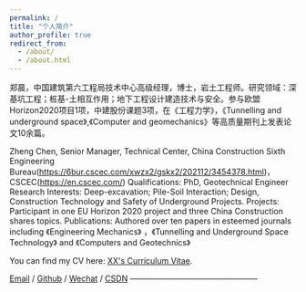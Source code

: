 ```yaml
---
permalink: /
title: "个人简介"
author_profile: true
redirect_from: 
  - /about/
  - /about.html
---
```


郑晨，中国建筑第六工程局技术中心高级经理，博士，岩土工程师。研究领域：深基坑工程；桩基-土相互作用；地下工程设计建造技术与安全。参与欧盟Horizon2020项目1项，中建股份课题3项，在《工程力学》，《Tunnelling and underground space》,《Computer and geomechanics》等高质量期刊上发表论文10余篇。

Zheng Chen, Senior Manager, Technical Center, China Construction Sixth Engineering Bureau(https://6bur.cscec.com/xwzx2/gskx2/202112/3454378.html)，CSCEC(https://en.cscec.com/)
Qualifications: PhD, Geotechnical Engineer
Research Interests: Deep-excavation; Pile-Soil Interaction; Design, Construction Technology and Safety of Underground Projects.
Projects: Participant in one EU Horizon 2020 project and three China Construction shares topics.
Publications: Authored over ten papers in esteemed journals including 《Engineering Mechanics》 ，《Tunnelling and Underground Space Technology》 and 《Computers and Geotechnics》

You can find my CV here: [XX's Curriculum Vitae](../assets/Curriculum_Vitae.pdf).

[Email](mailto:zheng_chen1991@163.com) / [Github](https://github.com/QiuDi233) / [Wechat](../images/Wechat.jpg) / [CSDN](https://blog.csdn.net/qd1813100174?spm=1000.2115.3001.5343)
————————————————
